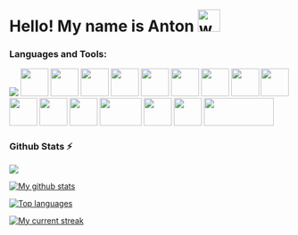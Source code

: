 <h1>Hello! My name is Anton <a href="#"><a/><img src="https://user-images.githubusercontent.com/72663882/171687151-bb31c996-c9d2-49c8-b593-734946893b23.gif" alt="waving hand gif" aria-hidden="true" width="40" /></h1> 

### **Languages and Tools:**
<img src="https://img.icons8.com/color/48/null/python--v1.png"/> <img src="https://upload.wikimedia.org/wikipedia/commons/thumb/1/1d/PyCharm_Icon.svg/1200px-PyCharm_Icon.svg.png" width="50" height="50"/> <img src="https://upload.wikimedia.org/wikipedia/commons/thumb/3/38/Jupyter_logo.svg/1767px-Jupyter_logo.svg.png" width="50" height="50"/> <img src="https://encrypted-tbn0.gstatic.com/images?q=tbn:ANd9GcS5hPnQgYIb2fp0KenorFRSOXY268hay_nISrnJtv-6ng&s" width="50" height="50"/> <img src="https://upload.wikimedia.org/wikipedia/commons/thumb/3/3a/OpenShift-LogoType.svg/1200px-OpenShift-LogoType.svg.png" width="50" height="50"/> <img src="https://encrypted-tbn0.gstatic.com/images?q=tbn:ANd9GcTVXXwQpgHw5uZU7Fc5iboHDZcfZaz9ho9e8g6oCKy44g&s" width="50" height="50"/> <img src="https://cdn.icon-icons.com/icons2/2389/PNG/512/flask_logo_icon_145276.png" width="50" height="50"/> <img src="https://huggingface.co/datasets/huggingface/brand-assets/resolve/main/hf-logo.png" width="50" height="50"/> <img src="https://upload.wikimedia.org/wikipedia/commons/thumb/1/10/PyTorch_logo_icon.svg/1200px-PyTorch_logo_icon.svg.png" width="50" height="50"/> <img src="https://encrypted-tbn0.gstatic.com/images?q=tbn:ANd9GcQyAHk56gKG2omI35HJIlsUZ2B1_Fa48sYPytuOOXjaBA&s" width="50" height="50"/> <img src="https://upload.wikimedia.org/wikipedia/commons/thumb/2/22/Pandas_mark.svg/1200px-Pandas_mark.svg.png" width="50" height="50"/> <img src="https://cdn.worldvectorlogo.com/logos/numpy-1.svg" width="50" height="50"/> <img src="https://maartengr.github.io/BERTopic/logo.png" width="50" height="50"/> <img src="https://upload.wikimedia.org/wikipedia/commons/thumb/0/05/Scikit_learn_logo_small.svg/2560px-Scikit_learn_logo_small.svg.png" width="75" height="50"/> <img src="https://encrypted-tbn0.gstatic.com/images?q=tbn:ANd9GcQd921Imagk_hHcNiQfhMc9Evra2nbgH3kIKs0nQhOAlw&s" width="50" height="50"/> <img src="https://upload.wikimedia.org/wikipedia/commons/c/cc/CatBoostLogo.png" width="50" height="50"/> <img src="https://upload.wikimedia.org/wikipedia/commons/thumb/d/d9/LightGBM_logo_black_text.svg/1200px-LightGBM_logo_black_text.svg.png" width="125" height="50"/>



### Github Stats ⚡
<img src="http://github-profile-summary-cards.vercel.app/api/cards/profile-details?username=zakladniy&theme=github_dark">

[![My github stats](https://bad-apple-github-readme.vercel.app/api?username=zakladniy&show_icons=true&count_private=true&line_height=20&icon_color=00b3ff&theme=blue-green&title_color=00b3ff)](#) 

[![Top languages](https://github-readme-stats.vercel.app/api/top-langs/?username=zakladniy&layout=compact&count_private=true&theme=blue-green&title_color=00b3ff)](#)

[![My current streak](https://github-readme-streak-stats-blush.vercel.app/?user=zakladniy&count_private=true&theme=blue-green&title_color=00b3ff)](#)

